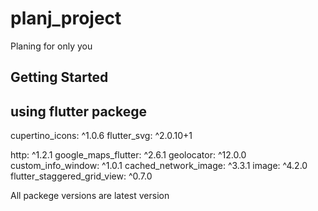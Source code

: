 # planj_project

Planing for only you

## Getting Started


## using flutter packege

cupertino_icons: ^1.0.6
flutter_svg: ^2.0.10+1

http: ^1.2.1
google_maps_flutter: ^2.6.1
geolocator: ^12.0.0
custom_info_window: ^1.0.1
cached_network_image: ^3.3.1
image: ^4.2.0
flutter_staggered_grid_view: ^0.7.0

All packege versions are latest version
